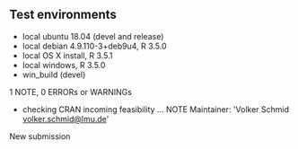 ## Test environments
* local ubuntu 18.04 (devel and release)
* local debian 4.9.110-3+deb9u4, R 3.5.0
* local OS X install, R 3.5.1
* local windows, R 3.5.0
* win_build (devel)

1 NOTE, 0 ERRORs or WARNINGs

* checking CRAN incoming feasibility ... NOTE
Maintainer: 'Volker Schmid <volker.schmid@lmu.de>'

New submission